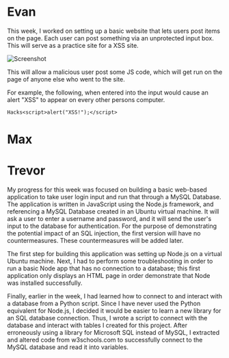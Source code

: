 # Evan
This week, I worked on setting up a basic website that lets users post items on the page. Each user can post something via an unprotected input box. This will serve as a practice site for a XSS site. 

![Screenshot](https://i.imgur.com/PkyydUj.png) 

This will allow a malicious user post some JS code, which will get run on the page of anyone else who went to the site.

For example, the following, when entered into the input would cause an alert "XSS" to appear on every other persons computer. 

``` 
Hacks<script>alert("XSS!");</script>
```

# Max 

# Trevor

My progress for this week was focused on building a basic web-based application to take user login input and run that through a MySQL Database.  The application is written in JavaScript using the Node.js framework, and referencing a MySQL Database created in an Ubuntu virtual machine.  It will ask a user to enter a username and password, and it will send the user's input to the database for authentication.  For the purpose of demonstrating the potential impact of an SQL injection, the first version will have no countermeasures.
These countermeasures will be added later.

The first step for building this application was setting up Node.js on a virtual Ubuntu machine. Next, I had to perform some troubleshooting in order to run a basic Node app that has no connection to a database; this first application only displays an HTML page in order demonstrate that Node was installed successfully.

Finally, earlier in the week, I had learned how to connect to and interact with a database from a Python script.  Since I have never used the Python equivalent for Node.js, I decided it would be easier to learn a new library for an SQL database connection.  Thus, I wrote a script to connect with the database and interact with tables I created for this project.  After erroneously using a library for Microsoft SQL instead of MySQL, I extracted and altered code from w3schools.com to successfully connect to the MySQL database and read it into variables.
